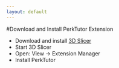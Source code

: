 ```yaml
---
layout: default
---
```

#Download and Install PerkTutor Extension

* Download and install [3D Slicer](http://download.slicer.org)
* Start 3D Slicer
* Open: View -> Extension Manager
* Install PerkTutor